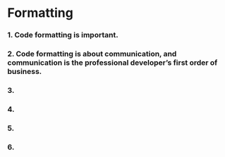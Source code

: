 # Formatting
### 1. Code formatting is important.
### 2. Code formatting is about communication, and communication is the professional developer’s first order of business.
### 3. 
### 4. 
### 5. 
### 6.
